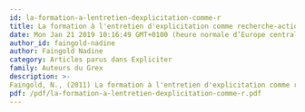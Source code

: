 ```yaml
---
id: la-formation-a-lentretien-dexplicitation-comme-r
title: La formation à l'entretien d'explicitation comme recherche-action sur soi
date: Mon Jan 21 2019 10:16:49 GMT+0100 (heure normale d’Europe centrale)
author_id: faingold-nadine
author: Faingold Nadine
category: Articles parus dans Expliciter
family: Auteurs du Grex
description: >-
Faingold, N., (2011) La formation à l'entretien d'explicitation comme recherche-action sur soi, Expliciter n° 89, p. 15-25 
pdf: /pdf/la-formation-a-lentretien-dexplicitation-comme-r.pdf
---
```

